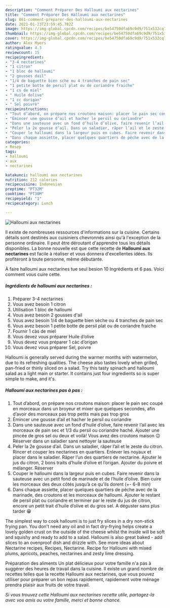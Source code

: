 ```yaml
---
description: "Comment Préparer Des Halloumi aux nectarines"
title: "Comment Préparer Des Halloumi aux nectarines"
slug: 861-comment-preparer-des-halloumi-aux-nectarines
date: 2021-01-23T23:59:45.782Z
image: https://img-global.cpcdn.com/recipes/be54750dfa69c9d9/751x532cq70/halloumi-aux-nectarines-photo-principale-de-la-recette.jpg
thumbnail: https://img-global.cpcdn.com/recipes/be54750dfa69c9d9/751x532cq70/halloumi-aux-nectarines-photo-principale-de-la-recette.jpg
cover: https://img-global.cpcdn.com/recipes/be54750dfa69c9d9/751x532cq70/halloumi-aux-nectarines-photo-principale-de-la-recette.jpg
author: Alex Myers
ratingvalue: 4.3
reviewcount: 15
recipeingredient:
- "3-4 nectarines"
- "1 citron"
- "1 bloc de halloumi"
- "2 gousses dail"
- "1/4 de baguette bien sche ou 4 tranches de pain sec"
- "1 petite botte de persil plat ou de coriandre fraiche"
- "1 cs de miel"
- " Huile dolive"
- "1 cc dorigan"
- " Sel poivre"
recipeinstructions:
- "Tout d’abord, on prépare nos croutons maison: placer le pain sec coupé en morceaux dans un broyeur et mixer que quelques secondes, afin d’avoir des morceaux pas trop petits mais pas trop gros"
- "Émincer une gousse d’ail et hacher le persil ou coriandre"
- "Dans une sauteuse avec un fond d’huile d’olive, faire revenir l’ail avec les morceaux de pain sec et 1/3 du persil ou coriandre haché. Ajouter une pincée de gros sel ou deux et voilà! Vous avez des croutons maison 😉 Réserver dans un saladier sans nettoyer la sauteuse"
- "Peler la 2e gousse d’ail. Dans un saladier, râper l’ail et le zeste du citron. Rincer et couper les nectarines en quartiers. Enlever les noyaux et placer dans le saladier. Râper l’un des quartiers de nectarine. Ajouter le jus du citron, 2 bons traits d’huile d’olive et l’origan. Ajouter du poivre et mélanger. Réserver"
- "Couper le halloumi dans la largeur puis en cubes. Faire revenir dans la sauteuse avec un petit fond de marinade et de l’huile d’olive. Bien cuire les morceaux des deux côtés jusqu’à ce qu’ils dorent (+- 6-8 min)"
- "Dans chaque assiette, placer quelques quartiers de pêche avec de la marinade, des croutons et les morceaux de halloumi. Ajouter le restant de persil plat ou coriandre et terminer par le reste du jus de citron, encore un petit trait d’huile d’olive et du gros sel. A déguster sans plus tarder 😁"
categories:
- Resep
tags:
- halloumi
- aux
- nectarines

katakunci: halloumi aux nectarines 
nutrition: 212 calories
recipecuisine: Indonesian
preptime: "PT32M"
cooktime: "PT30M"
recipeyield: "1"
recipecategory: Lunch

---
```



![Halloumi aux nectarines](https://img-global.cpcdn.com/recipes/be54750dfa69c9d9/751x532cq70/halloumi-aux-nectarines-photo-principale-de-la-recette.jpg)

Il existe de nombreuses ressources d'informations sur la cuisine. Certains détails sont destinés aux cuisiniers chevronnés ainsi qu'à l'exception de la personne ordinaire. Il peut être déroutant d'apprendre tous les détails disponibles. La bonne nouvelle est que cette recette de <strong> Halloumi aux nectarines </strong> est facile à réaliser et vous donnera d'excellentes idées. Ils profiteront à toute personne, même débutante.

<!--inarticleads1-->

À faire halloumi aux nectarines tue seul besion 10 Ingrédients et 6 pas. Voici comment vous cuire cette.

##### Ingrédients de halloumi aux nectarines :

1. Préparer 3-4 nectarines
1. Vous avez besoin 1 citron
1. Utilisation 1 bloc de halloumi
1. Vous avez besoin 2 gousses d&#39;ail
1. Vous avez besoin 1/4 de baguette bien sèche ou 4 tranches de pain sec
1. Vous avez besoin 1 petite botte de persil plat ou de coriandre fraiche
1. Fournir 1 càs de miel
1. Vous devez vous préparer  Huile d’olive
1. Vous devez vous préparer 1 càc d’origan
1. Vous devez vous préparer  Sel, poivre


Halloumi is generally served during the warmer months with watermelon, due to its refreshing qualities. The cheese also tastes lovely when grilled, pan-fried or thinly sliced on a salad. Try this tasty spinach and halloumi salad as a light main or starter. It contains just four ingredients so is super simple to make, and it&#39;s. 

<!--inarticleads2-->

##### Halloumi aux nectarines pas à pas :

1. Tout d’abord, on prépare nos croutons maison: placer le pain sec coupé en morceaux dans un broyeur et mixer que quelques secondes, afin d’avoir des morceaux pas trop petits mais pas trop gros
1. Émincer une gousse d’ail et hacher le persil ou coriandre
1. Dans une sauteuse avec un fond d’huile d’olive, faire revenir l’ail avec les morceaux de pain sec et 1/3 du persil ou coriandre haché. Ajouter une pincée de gros sel ou deux et voilà! Vous avez des croutons maison 😉 Réserver dans un saladier sans nettoyer la sauteuse
1. Peler la 2e gousse d’ail. Dans un saladier, râper l’ail et le zeste du citron. Rincer et couper les nectarines en quartiers. Enlever les noyaux et placer dans le saladier. Râper l’un des quartiers de nectarine. Ajouter le jus du citron, 2 bons traits d’huile d’olive et l’origan. Ajouter du poivre et mélanger. Réserver
1. Couper le halloumi dans la largeur puis en cubes. Faire revenir dans la sauteuse avec un petit fond de marinade et de l’huile d’olive. Bien cuire les morceaux des deux côtés jusqu’à ce qu’ils dorent (+- 6-8 min)
1. Dans chaque assiette, placer quelques quartiers de pêche avec de la marinade, des croutons et les morceaux de halloumi. Ajouter le restant de persil plat ou coriandre et terminer par le reste du jus de citron, encore un petit trait d’huile d’olive et du gros sel. A déguster sans plus tarder 😁


The simplest way to cook halloumi is to just fry slices in a dry non-stick frying pan. You don&#39;t need any oil and in fact dry-frying helps create a lovely golden crust on the outside of the cheese whilst the inside will be soft and squishy and ready to add to a salad. Halloumi is also great baked - add slices to an ovenproof dish and drizzle with. See more ideas about Nectarine recipes, Recipes, Nectarine. Recipe for Halloumi with mixed plums, apricots, peaches, nectarines and zesty lime dressing. 

<!--inarticleads1-->

<p>
Préparation des aliments Un plat délicieux pour votre famille n'a pas à suggérer des heures de travail dans la cuisine. Il existe un grand nombre de recettes telles que la recette Halloumi aux nectarines, que vous pouvez utiliser pour préparer un bon repas rapidement, rapidement votre ménage prendra plaisir aux fruits de votre travail.
</p>

<p>
<i>Si vous trouvez cette Halloumi aux nectarines recette utile, partagez-la avec vos amis ou votre famille, merci et bonne chance.</i>
</p>
